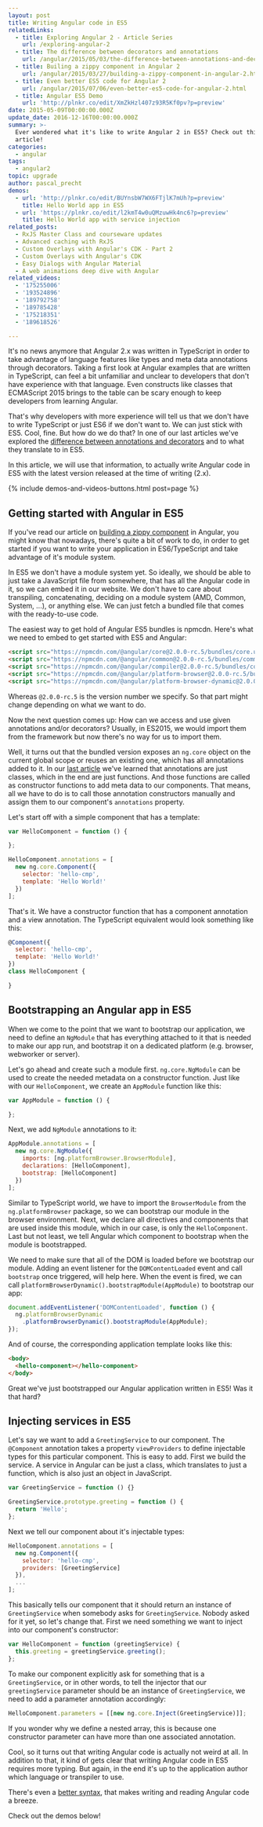 ```yaml
---
layout: post
title: Writing Angular code in ES5
relatedLinks:
  - title: Exploring Angular 2 - Article Series
    url: /exploring-angular-2
  - title: The difference between decorators and annotations
    url: /angular/2015/05/03/the-difference-between-annotations-and-decorators.html
  - title: Builing a zippy component in Angular 2
    url: /angular/2015/03/27/building-a-zippy-component-in-angular-2.html
  - title: Even better ES5 code for Angular 2
    url: /angular/2015/07/06/even-better-es5-code-for-angular-2.html
  - title: Angular ES5 Demo
    url: 'http://plnkr.co/edit/XmZkHzl407z93R5Kf0pv?p=preview'
date: 2015-05-09T00:00:00.000Z
update_date: 2016-12-16T00:00:00.000Z
summary: >-
  Ever wondered what it's like to write Angular 2 in ES5? Check out this
  article!
categories:
  - angular
tags:
  - angular2
topic: upgrade
author: pascal_precht
demos:
  - url: 'http://plnkr.co/edit/BUYnsbW7WX6FTjlK7mUh?p=preview'
    title: Hello World app in ES5
  - url: 'https://plnkr.co/edit/l2kmT4w0uQMzuwHk4nc6?p=preview'
    title: Hello World app with service injection
related_posts:
  - RxJS Master Class and courseware updates
  - Advanced caching with RxJS
  - Custom Overlays with Angular's CDK - Part 2
  - Custom Overlays with Angular's CDK
  - Easy Dialogs with Angular Material
  - A web animations deep dive with Angular
related_videos:
  - '175255006'
  - '193524896'
  - '189792758'
  - '189785428'
  - '175218351'
  - '189618526'

---
```


It's no news anymore that Angular 2.x was written in TypeScript in order to take advantage of language features like types and meta data annotations through decorators. Taking a first look at Angular examples that are written in TypeScript, can feel a bit unfamiliar and unclear to developers that don't have experience with that language. Even constructs like classes that ECMAScript 2015 brings to the table can be scary enough to keep developers from learning Angular.

That's why developers with more experience will tell us that we don't have to write TypeScript or just ES6 if we don't want to. We can just stick with ES5. Cool, fine. But how do we do that? In one of our last articles we've explored the [difference between annotations and decorators](/angular/2015/05/03/the-difference-between-annotations-and-decorators.html) and to what they translate to in ES5.

In this article, we will use that information, to actually write Angular code in ES5 with the latest version released at the time of writing (2.x).

{% include demos-and-videos-buttons.html post=page %}

## Getting started with Angular in ES5

If you've read our article on [building a zippy component](/angular/2015/03/27/building-a-zippy-component-in-angular-2.html) in Angular, you might know that nowadays, there's quite a bit of work to do, in order to get started if you want to write your application in ES6/TypeScript and take advantage of it's module system.

In ES5 we don't have a module system yet. So ideally, we should be able to just take a JavaScript file from somewhere, that has all the Angular code in it, so we can embed it in our website. We don't have to care about transpiling, concatenating, deciding on a module system (AMD, Common, System, ...), or anything else. We can just fetch a bundled file that comes with the ready-to-use code.

The easiest way to get hold of Angular ES5 bundles is npmcdn. Here's what we need to embed to get started with ES5 and Angular:

```html
<script src="https://npmcdn.com/@angular/core@2.0.0-rc.5/bundles/core.umd.js"></script>
<script src="https://npmcdn.com/@angular/common@2.0.0-rc.5/bundles/common.umd.js"></script>
<script src="https://npmcdn.com/@angular/compiler@2.0.0-rc.5/bundles/compiler.umd.js"></script>
<script src="https://npmcdn.com/@angular/platform-browser@2.0.0-rc.5/bundles/platform-browser.umd.js"></script>
<script src="https://npmcdn.com/@angular/platform-browser-dynamic@2.0.0-rc.5/bundles/platform-browser-dynamic.umd.js"></script>
```

Whereas `@2.0.0-rc.5` is the version number we specify. So that part might change depending on what we want to do.

Now the next question comes up: How can we access and use given annotations and/or decorators? Usually, in ES2015, we would import them from the framework but now there's no way for us to import them.

Well, it turns out that the bundled version exposes an `ng.core` object on the current global scope or reuses an existing one, which has all annotations added to it. In our [last article](http://blog.thoughtram.io/angular/2015/05/03/the-difference-between-annotations-and-decorators.html) we've learned that annotations are just classes, which in the end are just functions. And those functions are called as constructor functions to add meta data to our components. That means, all we have to do is to call those annotation constructors manually and assign them to our component's `annotations` property.

Let's start off with a simple component that has a template:

```js
var HelloComponent = function () {

};

HelloComponent.annotations = [
  new ng.core.Component({
    selector: 'hello-cmp',
    template: 'Hello World!'
  })
];
```

That's it. We have a constructor function that has a component annotation and a view annotation. The TypeScript equivalent would look something like this:

```js
@Component({
  selector: 'hello-cmp',
  template: 'Hello World!'
})
class HelloComponent {

}
```

## Bootstrapping an Angular app in ES5

When we come to the point that we want to bootstrap our application, we need to define an `NgModule` that has everything attached to it that is needed to make our app run, and bootstrap it on a dedicated platform (e.g. browser, webworker or server).

Let's go ahead and create such a module first. `ng.core.NgModule` can be used to create the needed metadata on a constructor function. Just like with our `HelloComponent`, we create an `AppModule` function like this:

```js
var AppModule = function () {

};
```

Next, we add `NgModule` annotations to it:

```js
AppModule.annotations = [
  new ng.core.NgModule({
    imports: [ng.platformBrowser.BrowserModule],
    declarations: [HelloComponent],
    bootstrap: [HelloComponent]
  })
];
```

Similar to TypeScript world, we have to import the `BrowserModule` from the `ng.platformBrowser` package, so we can bootstrap our module in the browser environment. Next, we declare all directives and components that are used inside this module, which in our case, is only the `HelloComponent`. Last but not least, we tell Angular which component to bootstrap when the module is bootstrapped.

We need to make sure that all of the DOM is loaded before we bootstrap our module. Adding an event listener for the `DOMContentLoaded` event and call `bootstrap` once triggered, will help here. When the event is fired, we can call `platformBrowserDynamic().bootstrapModule(AppModule)` to bootstrap our app:

```js
document.addEventListener('DOMContentLoaded', function () {
  ng.platformBrowserDynamic
    .platformBrowserDynamic().bootstrapModule(AppModule);
});
```

And of course, the corresponding application template looks like this:

```html
<body>
  <hello-component></hello-component>
</body>
```

Great we've just bootstrapped our Angular application written in ES5! Was it that hard?

## Injecting services in ES5

Let's say we want to add a `GreetingService` to our component. The `@Component` annotation takes a property `viewProviders` to define injectable types for this particular component. This is easy to add. First we build the service. A service in Angular can be just a class, which translates to just a function, which is also just an object in JavaScript.

```js
var GreetingService = function () {}

GreetingService.prototype.greeting = function () {
  return 'Hello';
};
```

Next we tell our component about it's injectable types:

```js
HelloComponent.annotations = [
  new ng.Component({
    selector: 'hello-cmp',
    providers: [GreetingService]
  }),
  ...
];
```

This basically tells our component that it should return an instance of `GreetingService` when somebody asks for `GreetingService`. Nobody asked for it yet, so let's change that. First we need something we want to inject into our component's constructor:

```js
var HelloComponent = function (greetingService) {
  this.greeting = greetingService.greeting();
};
```

To make our component explicitly ask for something that is a `GreetingService`, or in other words, to tell the injector that our `greetingService` parameter should be an instance of `GreetingService`, we need to add a parameter annotation accordingly:

```js
HelloComponent.parameters = [[new ng.core.Inject(GreetingService)]];
```

If you wonder why we define a nested array, this is because one constructor parameter can have more than one associated annotation.

Cool, so it turns out that writing Angular code is actually not weird at all. In addition to that, it kind of gets clear that writing Angular code in ES5 requires more typing. But again, in the end it's up to the application author which language or transpiler to use.

There's even a [better syntax](/angular/2015/07/06/even-better-es5-code-for-angular-2.html), that makes writing and reading Angular code a breeze.

Check out the demos below!

